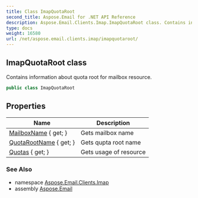 ```yaml
---
title: Class ImapQuotaRoot
second_title: Aspose.Email for .NET API Reference
description: Aspose.Email.Clients.Imap.ImapQuotaRoot class. Contains information about quota root for mailbox resource
type: docs
weight: 16580
url: /net/aspose.email.clients.imap/imapquotaroot/
---
```

## ImapQuotaRoot class

Contains information about quota root for mailbox resource.

```csharp
public class ImapQuotaRoot
```

## Properties

| Name | Description |
| --- | --- |
| [MailboxName](../../aspose.email.clients.imap/imapquotaroot/mailboxname/) { get; } | Gets mailbox name |
| [QuotaRootName](../../aspose.email.clients.imap/imapquotaroot/quotarootname/) { get; } | Gets qupta root name |
| [Quotas](../../aspose.email.clients.imap/imapquotaroot/quotas/) { get; } | Gets usage of resource |

### See Also

* namespace [Aspose.Email.Clients.Imap](../../aspose.email.clients.imap/)
* assembly [Aspose.Email](../../)


